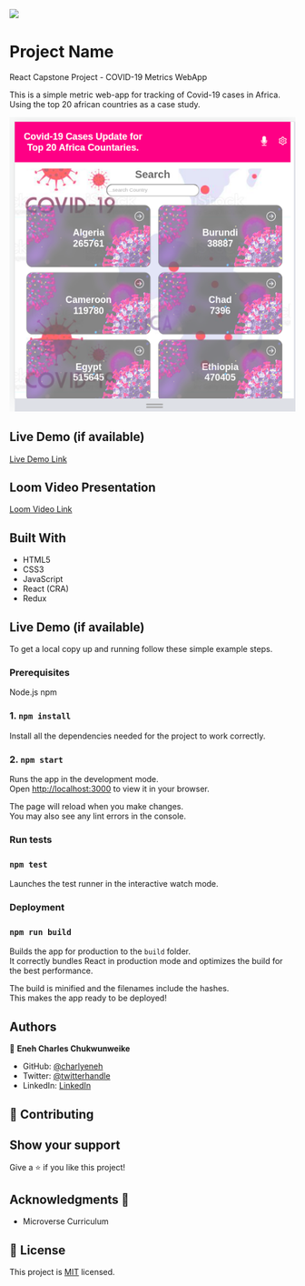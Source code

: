 ![](https://img.shields.io/badge/Microverse-blueviolet)

# Project Name

React Capstone Project - COVID-19 Metrics WebApp

This is a simple metric web-app for tracking of Covid-19 cases in Africa. Using the top 20 african countries as a case study.

![screenshot](./src/components/images/screenshot.png)

## Live Demo (if available)

[Live Demo Link](https://charlyeneh-covid-19-metrics-app.netlify.app/)

## Loom Video Presentation

[Loom Video Link](https://www.loom.com/share/238c1de69db44231ad5919212f2a118c)

## Built With

- HTML5
- CSS3
- JavaScript
- React (CRA)
- Redux

## Live Demo (if available)

To get a local copy up and running follow these simple example steps.

### Prerequisites

Node.js
npm

### 1. `npm install`

Install all the dependencies needed for the project to work correctly.

### 2. `npm start`

Runs the app in the development mode.\
Open [http://localhost:3000](http://localhost:3000) to view it in your browser.

The page will reload when you make changes.\
You may also see any lint errors in the console.

### Run tests

### `npm test`

Launches the test runner in the interactive watch mode.

### Deployment

### `npm run build`

Builds the app for production to the `build` folder.\
It correctly bundles React in production mode and optimizes the build for the best performance.

The build is minified and the filenames include the hashes.\
This makes the app ready to be deployed!

## Authors

👤 **Eneh Charles Chukwunweike**

- GitHub: [@charlyeneh](https://github.com/charlyeneh)
- Twitter: [@twitterhandle](https://twitter.com/ProgrammerBaby)
- LinkedIn: [LinkedIn](https://www.linkedin.com/in/charles-chukwunweike-eneh/)

## 🤝 Contributing

## Show your support

Give a ⭐️ if you like this project!

## Acknowledgments 🤝

- Microverse Curriculum

## 📝 License

This project is [MIT](./MIT.md) licensed.
